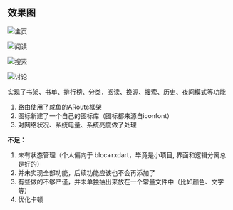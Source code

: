 ## 效果图
![主页](https://upload-images.jianshu.io/upload_images/5999599-20bc9ee89dbe97b2.png?imageMogr2/auto-orient/strip%7CimageView2/2/w/1240)

![阅读](https://upload-images.jianshu.io/upload_images/5999599-56fb89234df796a3.png?imageMogr2/auto-orient/strip%7CimageView2/2/w/1240)

![搜索](https://upload-images.jianshu.io/upload_images/5999599-475d810fc76fe3bd.png?imageMogr2/auto-orient/strip%7CimageView2/2/w/1240)

![讨论](https://upload-images.jianshu.io/upload_images/5999599-4ff286f34289afed.png?imageMogr2/auto-orient/strip%7CimageView2/2/w/1240)


实现了书架、书单、排行榜、分类，阅读、换源、搜索、历史、夜间模式等功能

1. 路由使用了咸鱼的ARoute框架
2. 图标新建了一个自己的图标库（图标都来源自iconfont）
3. 对网络状况、系统电量、系统亮度做了处理

**不足：**

1. 未有状态管理（个人偏向于 bloc+rxdart，毕竟是小项目, 界面和逻辑分离总是好的）
2. 并未实现全部功能，后续功能应该也不会再添加了
3. 有些做的不够严谨，并未单独抽出来放在一个常量文件中（比如颜色、文字等）
4. 优化卡顿



